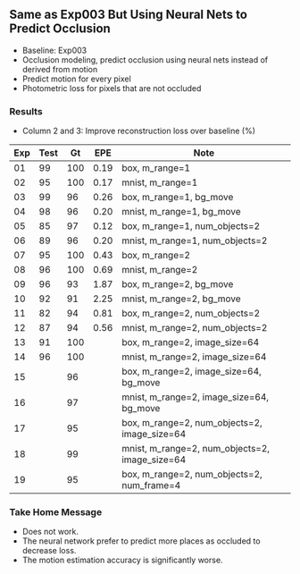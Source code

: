 ## Same as Exp003 But Using Neural Nets to Predict Occlusion

- Baseline: Exp003
- Occlusion modeling, predict occlusion using neural nets instead of derived from motion
- Predict motion for every pixel
- Photometric loss for pixels that are not occluded

### Results

- Column 2 and 3: Improve reconstruction loss over baseline (%) 

| Exp  | Test | Gt   | EPE  | Note |
| ---- | ---- | ---- | ---- | ---- | 
| 01 | 99 | 100 | 0.19 | box, m_range=1 |
| 02 | 95 | 100 | 0.17 | mnist, m_range=1 |
| 03 | 99 | 96 | 0.26 | box, m_range=1, bg_move |
| 04 | 98 | 96 | 0.20 | mnist, m_range=1, bg_move |
| 05 | 85 | 97 | 0.12 | box, m_range=1, num_objects=2 |
| 06 | 89 | 96 | 0.20 | mnist, m_range=1, num_objects=2 |
| 07 | 95 | 100 | 0.43 | box, m_range=2 |
| 08 | 96 | 100 | 0.69 | mnist, m_range=2 |
| 09 | 96 | 93 | 1.87 | box, m_range=2, bg_move |
| 10 | 92 | 91 | 2.25 | mnist, m_range=2, bg_move |
| 11 | 82 | 94 | 0.81 | box, m_range=2, num_objects=2 |
| 12 | 87 | 94 | 0.56 | mnist, m_range=2, num_objects=2 |
| 13 | 91 | 100 |  | box, m_range=2, image_size=64 |
| 14 | 96 | 100 |  | mnist, m_range=2, image_size=64 |
| 15 |  | 96 |  | box, m_range=2, image_size=64, bg_move |
| 16 |  | 97 |  | mnist, m_range=2, image_size=64, bg_move |
| 17 |  | 95 |  | box, m_range=2, num_objects=2, image_size=64 |
| 18 |  | 99 |  | mnist, m_range=2, num_objects=2, image_size=64 |
| 19 |  | 95 |  | box, m_range=2, num_objects=2, num_frame=4 |

### Take Home Message

- Does not work. 
- The neural network prefer to predict more places as occluded to decrease loss.
- The motion estimation accuracy is significantly worse. 
